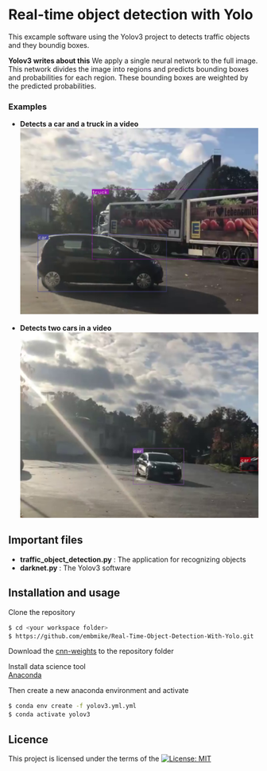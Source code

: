 # Real-time object detection with Yolo
This excample software using the Yolov3 project to detects traffic objects and they boundig boxes.

**Yolov3 writes about this**
We apply a single neural network to the full image. This network divides the image into regions and predicts bounding boxes and probabilities for each region. These bounding boxes are weighted by the predicted probabilities.
    
    
### Examples

+ **Detects a car and a truck in a video**   
![Traffic objects 1](/images/car_and_truck.PNG "Detects a car and a truck in a video")    
    
+ **Detects two cars in a video**   
![Traffic objects 2](/images/two_cars.PNG "Detects to cars in a video") 

   
   
## Important files
- **traffic_object_detection.py** : The application for recognizing objects
- **darknet.py** : The Yolov3 software
    
    
## Installation and usage
Clone the repository
```sh
$ cd <your workspace folder>
$ https://github.com/embmike/Real-Time-Object-Detection-With-Yolo.git
```    
   
Download the [cnn-weights](https://pjreddie.com/media/files/yolov3.weight) to the repository folder

Install data science tool   
[Anaconda](https://www.anaconda.com/)

Then create a new anaconda environment and activate
```sh
$ conda env create -f yolov3.yml.yml
$ conda activate yolov3
```

    
## Licence
This project is licensed under the terms of the [![License: MIT](https://img.shields.io/badge/License-MIT-yellow.svg)](https://opensource.org/licenses/MIT)
